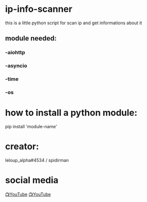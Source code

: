 # ip-info-scanner
this is a little python script for scan ip and get informations about it

## module needed:

### -aiohttp
### -asyncio
### -time
### -os

# how to install a python module: 
pip install 'module-name'

# creator:
leloup_alpha#4534 / spidirman

# social media
  <a href="https://youtube.com/c/leloupalpha">📺YouTube</a>
  <a href="https://youtube.com/c/leloupalpha">📺YouTube</a>
